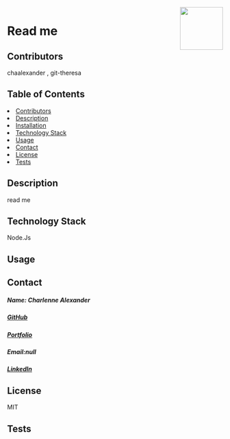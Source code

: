 
<img align="right" width="100" height="100" src="https://avatars1.githubusercontent.com/u/59755481?v=4">
<h1>Read me </h1> 
<h2 id="contributors"> Contributors </h2>
<p>chaalexander , git-theresa</p> 
<h2> Table of Contents </h2>
<li><a href="#contributors">Contributors</a></li>   
<li><a href="#description">Description</a></li>  
<li><a href="#installation">Installation</a></li> 
<li><a href="#tech">Technology Stack</a></li> 
<li><a href="#usage">Usage</a></li> 
<li><a href="#contact">Contact</a></li> 
<li><a href="#license">License</a></li> 
<li><a href="#tests">Tests</a></li> 
<h2 id="description"> Description </h2>
<p>read me</p>   
<h2 id="installation> Installation </h2>
<p>ream </p>          
<h2 id="tech"> Technology Stack </h2>          
<p>Node.Js</p>          
<h2 id="usage"> Usage </h2>
<p> </p>   
<h2 id="contact"> Contact </h2>         
<h5> Name: Charlenne Alexander</h5>       
<h5><a href= "https://github.com/chaalexander">GitHub</a></h5>    
<h5><a href= "hhh">Portfolio</a></h5>  
<h5>Email:null</h5>       
<h5><a href= "https://www.linkedin.com/in/cha-alexander">LinkedIn</a></h5>    
<h2 id="license"> License</h2>
<p>MIT</p>        
<h2 id="tests">Tests</h2>
<p></p>